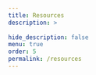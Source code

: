 ```yaml
---
title: Resources
description: >
 
hide_description: false
menu: true
order: 5
permalink: /resources
---
```


